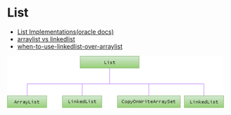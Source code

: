# List

- [List Implementations(oracle docs)](https://docs.oracle.com/javase/tutorial/collections/implementations/list.html)
- [arraylist vs linkedlist](https://dzone.com/articles/arraylist-vs-linkedlist-vs)
- [when-to-use-linkedlist-over-arraylist](https://stackoverflow.com/questions/322715/when-to-use-linkedlist-over-arraylist)

![List](images/list.png)